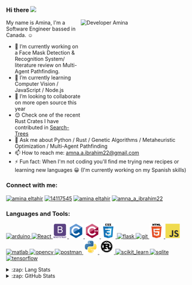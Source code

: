 ### Hi there <img src="https://media.giphy.com/media/hvRJCLFzcasrR4ia7z/giphy.gif" width="25px">

<img align="right" alt="Developer Amina" src="https://media1.giphy.com/media/tMdyKBra7ntdqSbOV8/giphy.gif?cid=ecf05e47mgzfvck2voqc9xcbpydqfg5x62p1x24m1e8nux8g&rid=giphy.gif&ct=s" width="300" height="320" />


My name is Amina, I'm a Software Engineer bassed in Canada. :relaxed:


- 🔭 I’m currently working on a Face Mask Detection & Recognition System/ literature review on Multi-Agent Pathfinding.
- 🌱 I’m currently learning Computer Vision / JavaScript / Node.js
- 👯 I’m looking to collaborate on more open source this year
- :blush: Check one of the recent Rust Crates I have contributed in [Search-Trees](https://crates.io/crates/search_trees)
- 💬 Ask me about Python / Rust / Genetic Algorithms / Metaheuristic Optimization / Multi-Agent Pathfinding
- 📫 How to reach me: amna.a.ibrahim22@gmail.com
- ⚡ Fun fact: When I'm not coding you'll find me trying new recipes or learning new languages :grinning: (I'm currently working on my Spanish skills)


<h3 align="left">Connect with me:</h3>
<p align="left">
<a href="https://linkedin.com/in/amina-eltahir" target="blank"><img align="center" src="https://cdn.jsdelivr.net/npm/simple-icons@3.0.1/icons/linkedin.svg" alt="amina eltahir" height="30" width="40" /></a>
<a href="https://stackoverflow.com/users/14117545" target="blank"><img align="center" src="https://cdn.jsdelivr.net/npm/simple-icons@3.0.1/icons/stackoverflow.svg" alt="14117545" height="30" width="40" /></a>
<a href="https://kaggle.com/aminaeltahir" target="blank"><img align="center" src="https://cdn.jsdelivr.net/npm/simple-icons@3.0.1/icons/kaggle.svg" alt="amina eltahir" height="30" width="40" /></a>
<a href="https://www.hackerrank.com/amna_a_ibrahim22" target="blank"><img align="center" src="https://cdn.jsdelivr.net/npm/simple-icons@3.0.1/icons/hackerrank.svg" alt="amna_a_ibrahim22" height="30" width="40" /></a>
</p>


<h3 align="left">Languages and Tools:</h3>
<p align="left"> <a href="https://www.arduino.cc/" target="_blank"> <img src="https://cdn.worldvectorlogo.com/logos/arduino-1.svg" alt="arduino" width="40" height="40"/> </a><a href="https://reactjs.org/" target="_blank"> <img src="https://cdn.worldvectorlogo.com/logos/react-1.svg" alt="React" width="40" height="40"/> </a> <a href="https://getbootstrap.com" target="_blank"> <img src="https://raw.githubusercontent.com/devicons/devicon/master/icons/bootstrap/bootstrap-plain-wordmark.svg" alt="bootstrap" width="40" height="40"/> </a> <a href="https://www.cprogramming.com/" target="_blank"> <img src="https://raw.githubusercontent.com/devicons/devicon/master/icons/c/c-original.svg" alt="c" width="40" height="40"/> </a> <a href="https://www.w3schools.com/cpp/" target="_blank"> <img src="https://raw.githubusercontent.com/devicons/devicon/master/icons/cplusplus/cplusplus-original.svg" alt="cplusplus" width="40" height="40"/> </a> <a href="https://www.w3schools.com/css/" target="_blank"> <img src="https://raw.githubusercontent.com/devicons/devicon/master/icons/css3/css3-original-wordmark.svg" alt="css3" width="40" height="40"/> </a> <a href="https://flask.palletsprojects.com/" target="_blank"> <img src="https://www.vectorlogo.zone/logos/pocoo_flask/pocoo_flask-icon.svg" alt="flask" width="40" height="40"/> </a> <a href="https://git-scm.com/" target="_blank"> <img src="https://www.vectorlogo.zone/logos/git-scm/git-scm-icon.svg" alt="git" width="40" height="40"/> </a> <a href="https://www.w3.org/html/" target="_blank"> <img src="https://raw.githubusercontent.com/devicons/devicon/master/icons/html5/html5-original-wordmark.svg" alt="html5" width="40" height="40"/> </a> <a href="https://developer.mozilla.org/en-US/docs/Web/JavaScript" target="_blank"> <img src="https://raw.githubusercontent.com/devicons/devicon/master/icons/javascript/javascript-original.svg" alt="javascript" width="40" height="40"/> </a> <a href="https://www.mathworks.com/" target="_blank"> <img src="https://upload.wikimedia.org/wikipedia/commons/2/21/Matlab_Logo.png" alt="matlab" width="40" height="40"/> </a> <a href="https://opencv.org/" target="_blank"> <img src="https://www.vectorlogo.zone/logos/opencv/opencv-icon.svg" alt="opencv" width="40" height="40"/> </a> <a href="https://postman.com" target="_blank"> <img src="https://www.vectorlogo.zone/logos/getpostman/getpostman-icon.svg" alt="postman" width="40" height="40"/> </a> <a href="https://www.python.org" target="_blank"> <img src="https://raw.githubusercontent.com/devicons/devicon/master/icons/python/python-original.svg" alt="python" width="40" height="40"/> </a> <a href="https://www.rust-lang.org" target="_blank"> <img src="https://raw.githubusercontent.com/devicons/devicon/master/icons/rust/rust-plain.svg" alt="rust" width="40" height="40"/> </a> <a href="https://scikit-learn.org/" target="_blank"> <img src="https://upload.wikimedia.org/wikipedia/commons/0/05/Scikit_learn_logo_small.svg" alt="scikit_learn" width="40" height="40"/> </a> <a href="https://www.sqlite.org/" target="_blank"> <img src="https://www.vectorlogo.zone/logos/sqlite/sqlite-icon.svg" alt="sqlite" width="40" height="40"/> </a> <a href="https://www.tensorflow.org" target="_blank"> <img src="https://www.vectorlogo.zone/logos/tensorflow/tensorflow-icon.svg" alt="tensorflow" width="40" height="40"/> </a> </p>


<!-- Most used langs stats -->
<details>
  <summary>:zap: Lang Stats</summary>
  <div>
    <img alt="Amina's GitHub Stats" src="https://github-readme-stats-deploy.vercel.app/api/top-langs/?username=amna-a&langs_count=10&layout=compact&hide_border=true">
  </div>
</details>


<!-- GitHub stats -->
<details>
  <summary>:zap: GitHub Stats</summary>
  <div class="row">
    <div class="column">
      <img src="https://github-readme-stats.vercel.app/api?username=amna-a&show_icons=true&locale=en" alt="amna-a">
    </div>
    <div class="column">
      <img src="https://github-readme-streak-stats.herokuapp.com/?user=amna-a&" alt="amna-a">
    </div>
  </div>
</details>

